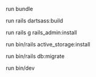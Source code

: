 run bundle

run rails dartsass:build

run rails g rails_admin:install

run bin/rails active_storage:install

run bin/rails db:migrate

run bin/dev
